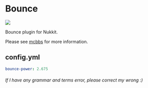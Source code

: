 # Bounce
[![](https://i.loli.net/2019/10/30/VYqP8b64JiMgaKt.gif)](http://www.mcbbs.net/thread-923143-1-1.html "弹跳")

Bounce plugin for Nukkit.

Please see [mcbbs](http://www.mcbbs.net/thread-923143-1-1.html) for more information.
## config.yml
```yaml
bounce-power: 2.675
```

###### If I have any grammar and terms error, please correct my wrong :)
